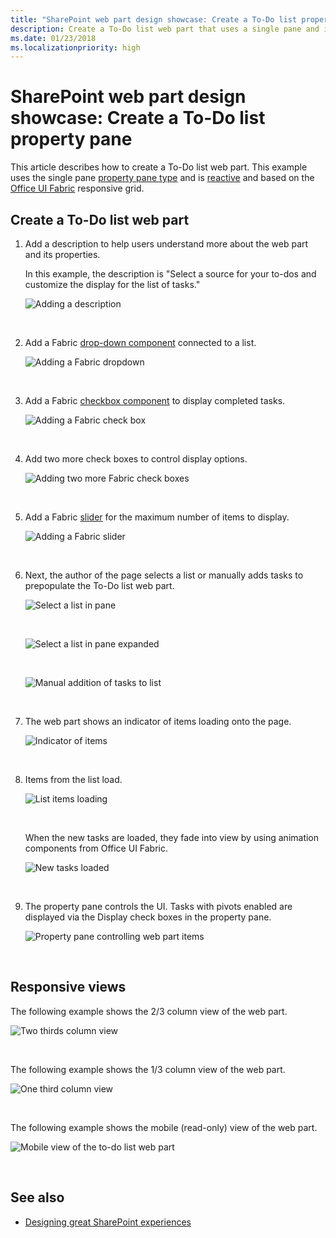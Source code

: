 ```yaml
---
title: "SharePoint web part design showcase: Create a To-Do list property pane"
description: Create a To-Do list web part that uses a single pane and is reactive.
ms.date: 01/23/2018 
ms.localizationpriority: high
---
```


# SharePoint web part design showcase: Create a To-Do list property pane

This article describes how to create a To-Do list web part. This example uses the single pane [property pane type](design-a-web-part.md) and is [reactive](reactive-and-nonreactive-web-parts.md) and based on the [Office UI Fabric](https://developer.microsoft.com/fabric) responsive grid.


## Create a To-Do list web part

1. Add a description to help users understand more about the web part and its properties.

	In this example, the description is "Select a source for your to-dos and customize the display for the list of tasks."
	
	![Adding a description](../images/design-showcase-01.png)

	<br/>

2. Add a Fabric [drop-down component](https://developer.microsoft.com/fabric#/components/dropdown) connected to a list.

	![Adding a Fabric dropdown](../images/design-showcase-02.png)

	<br/>

3. Add a Fabric [checkbox component](https://developer.microsoft.com/fabric#/components/checkbox) to display completed tasks.

	![Adding a Fabric check box](../images/design-showcase-03.png)

	<br/>

4. Add two more check boxes to control display options.

	![Adding two more Fabric check boxes](../images/design-showcase-04.png)

	<br/>

5. Add a Fabric [slider](https://developer.microsoft.com/fabric#/components/slider) for the maximum number of items to display.

	![Adding a Fabric slider](../images/design-showcase-05.png)

	<br/>

6. Next, the author of the page selects a list or manually adds tasks to prepopulate the To-Do list web part.

	![Select a list in pane](../images/design-showcase-06.png)

	<br/>

	![Select a list in pane expanded](../images/design-showcase-07.png)

	<br/>

	![Manual addition of tasks to list](../images/design-showcase-08.png)

	<br/>

7. The web part shows an indicator of items loading onto the page.

	![Indicator of items](../images/design-showcase-09.png)

	<br/>

8. Items from the list load.

	![List items loading](../images/design-showcase-10.png)

	<br/>

	When the new tasks are loaded, they fade into view by using animation components from Office UI Fabric.

	![New tasks loaded](../images/design-showcase-11.png)

	<br/>

9. The property pane controls the UI. Tasks with pivots enabled are displayed via the Display check boxes in the property pane. 

	![Property pane controlling web part items](../images/design-showcase-12.png)

	<br/>

## Responsive views

The following example shows the 2/3 column view of the web part.

![Two thirds column view](../images/design-showcase-13.png)

<br/>

The following example shows the 1/3 column view of the web part.

![One third column view](../images/design-showcase-14.png)

<br/>

The following example shows the mobile (read-only) view of the web part.

![Mobile view of the to-do list web part](../images/design-showcase-15.png)

<br/>

## See also

- [Designing great SharePoint experiences](design-guidance-overview.md)
